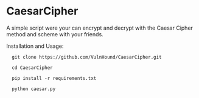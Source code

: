 # CaesarCipher

A simple script were your can encrypt and decrypt with the Caesar Cipher method and scheme with your friends.

Installation and Usage:

      git clone https://github.com/VulnHound/CaesarCipher.git
      
      cd CaesarCipher
      
      pip install -r requirements.txt
      
      python caesar.py
